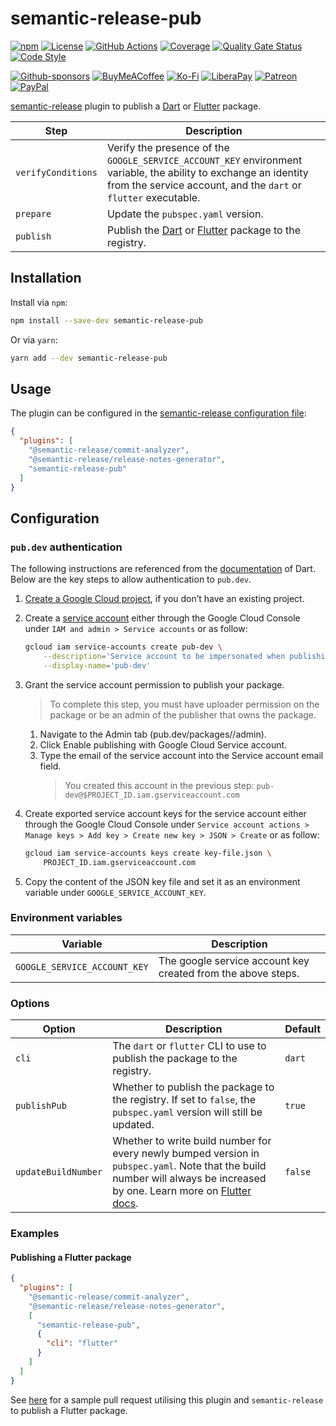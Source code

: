 # semantic-release-pub

[![npm](https://img.shields.io/npm/v/semantic-release-pub)](https://www.npmjs.com/package/semantic-release-pub)
[![License](https://img.shields.io/github/license/zeshuaro/semantic-release-pub)](https://github.com/zeshuaro/semantic-release-pub/blob/main/LICENSE)
[![GitHub Actions](https://github.com/zeshuaro/semantic-release-pub/actions/workflows/github-actions.yml/badge.svg)](https://github.com/zeshuaro/semantic-release-pub/actions/workflows/github-actions.yml)
[![Coverage](https://sonarcloud.io/api/project_badges/measure?project=semantic-release-pub&metric=coverage)](https://sonarcloud.io/summary/new_code?id=semantic-release-pub)
[![Quality Gate Status](https://sonarcloud.io/api/project_badges/measure?project=semantic-release-pub&metric=alert_status)](https://sonarcloud.io/summary/new_code?id=semantic-release-pub)
[![Code Style](https://img.shields.io/badge/code_style-prettier-ff69b4.svg)](https://github.com/prettier/prettier)

[![Github-sponsors](https://img.shields.io/badge/sponsor-30363D?style=for-the-badge&logo=GitHub-Sponsors&logoColor=#EA4AAA)](https://github.com/sponsors/zeshuaro)
[![BuyMeACoffee](https://img.shields.io/badge/Buy%20Me%20a%20Coffee-ffdd00?style=for-the-badge&logo=buy-me-a-coffee&logoColor=black)](https://www.buymeacoffee.com/zeshuaro)
[![Ko-Fi](https://img.shields.io/badge/Ko--fi-F16061?style=for-the-badge&logo=ko-fi&logoColor=white)](https://ko-fi.com/zeshuaro)
[![LiberaPay](https://img.shields.io/badge/Liberapay-F6C915?style=for-the-badge&logo=liberapay&logoColor=black)](https://liberapay.com/zeshuaro/)
[![Patreon](https://img.shields.io/badge/Patreon-F96854?style=for-the-badge&logo=patreon&logoColor=white)](https://patreon.com/zeshuaro)
[![PayPal](https://img.shields.io/badge/PayPal-00457C?style=for-the-badge&logo=paypal&logoColor=white)](https://paypal.me/JoshuaTang)

[semantic-release](https://github.com/semantic-release/semantic-release) plugin to publish a [Dart](https://dart.dev/guides/libraries/create-packages) or [Flutter](https://docs.flutter.dev/packages-and-plugins/developing-packages) package.

| Step               | Description                                                                                                                                                                         |
| ------------------ | ----------------------------------------------------------------------------------------------------------------------------------------------------------------------------------- |
| `verifyConditions` | Verify the presence of the `GOOGLE_SERVICE_ACCOUNT_KEY` environment variable, the ability to exchange an identity from the service account, and the `dart` or `flutter` executable. |
| `prepare`          | Update the `pubspec.yaml` version.                                                                                                                                                  |
| `publish`          | Publish the [Dart](https://dart.dev/tools/pub/publishing) or [Flutter](https://docs.flutter.dev/packages-and-plugins/developing-packages#publish) package to the registry.          |

## Installation

Install via `npm`:

```bash
npm install --save-dev semantic-release-pub
```

Or via `yarn`:

```bash
yarn add --dev semantic-release-pub
```

## Usage

The plugin can be configured in the [semantic-release configuration file](https://github.com/semantic-release/semantic-release/blob/master/docs/usage/configuration.md#configuration):

```json
{
  "plugins": [
    "@semantic-release/commit-analyzer", 
    "@semantic-release/release-notes-generator", 
    "semantic-release-pub"
  ]
}
```

## Configuration

### `pub.dev` authentication

The following instructions are referenced from the [documentation](https://dart.dev/tools/pub/automated-publishing#publish-using-exported-service-account-keys) of Dart. Below are the key steps to allow authentication to `pub.dev`.

1. [Create a Google Cloud project](https://cloud.google.com/resource-manager/docs/creating-managing-projects), if you don’t have an existing project.

2. Create a [service account](https://cloud.google.com/iam/docs/service-account-overview) either through the Google Cloud Console under `IAM and admin > Service accounts` or as follow:
   
    ```bash
    gcloud iam service-accounts create pub-dev \
        --description='Service account to be impersonated when publishing to pub.dev' \
        --display-name='pub-dev'
    ```

3. Grant the service account permission to publish your package.

    > To complete this step, you must have uploader permission on the package or be an admin of the publisher that owns the package.

    1. Navigate to the Admin tab (pub.dev/packages/<package>/admin).
    2. Click Enable publishing with Google Cloud Service account. 
    3. Type the email of the service account into the Service account email field.
        > You created this account in the previous step: `pub-dev@$PROJECT_ID.iam.gserviceaccount.com`

4. Create exported service account keys for the service account either through the Google Cloud Console under `Service account actions > Manage keys > Add key > Create new key > JSON > Create` or as follow:

    ```bash
    gcloud iam service-accounts keys create key-file.json \
        PROJECT_ID.iam.gserviceaccount.com
    ```

5. Copy the content of the JSON key file and set it as an environment variable under `GOOGLE_SERVICE_ACCOUNT_KEY`.

### Environment variables

| Variable                     | Description                                                  |
| ---------------------------- | ------------------------------------------------------------ |
| `GOOGLE_SERVICE_ACCOUNT_KEY` | The google service account key created from the above steps. |

### Options

| Option              | Description                                                                                                                                                               | Default |
|---------------------|---------------------------------------------------------------------------------------------------------------------------------------------------------------------------|---------|
| `cli`               | The `dart` or `flutter` CLI to use to publish the package to the registry.                                                                                                | `dart`  |
| `publishPub`        | Whether to publish the package to the registry. If set to `false`, the `pubspec.yaml` version will still be updated.                                                      | `true`  |
| `updateBuildNumber` | Whether to write build number for every newly bumped version in `pubspec.yaml`. Note that the build number will always be increased by one. Learn more on [Flutter docs](https://docs.flutter.dev/deployment/android#updating-the-apps-version-number). | `false` |

### Examples

#### Publishing a Flutter package

```json
{
  "plugins": [
    "@semantic-release/commit-analyzer", 
    "@semantic-release/release-notes-generator", 
    [
      "semantic-release-pub",
      {
        "cli": "flutter"
      }
    ]
  ]
}
```

See [here](https://github.com/zeshuaro/firestore_cache/pull/162) for a sample pull request utilising this plugin and `semantic-release` to publish a Flutter package.
